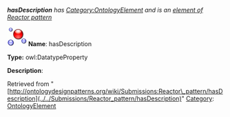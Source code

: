 ___hasDescription__ has [Category:OntologyElement](../../Category/OntologyElement "Category:OntologyElement") and is an [element of](../../Property/ElementOf "Property:ElementOf") [Reactor pattern](../../Submissions/Reactor_pattern "Submissions:Reactor pattern")_


  




[![DatatypeProperty](../../images/thumb/a/a5/DatatypeProperty.gif/45px-DatatypeProperty.gif)](../../Image/DatatypeProperty.gif "DatatypeProperty")
__Name__: hasDescription 


__Type:__ owl:DatatypeProperty 


__Description__: 





Retrieved from "[http://ontologydesignpatterns.org/wiki/Submissions:Reactor\_pattern/hasDescription](../../Submissions/Reactor_pattern/hasDescription)"
 [Category](http://ontologydesignpatterns.org/wiki/Special:Categories "Special:Categories"): [OntologyElement](../../Category/OntologyElement "Category:OntologyElement")